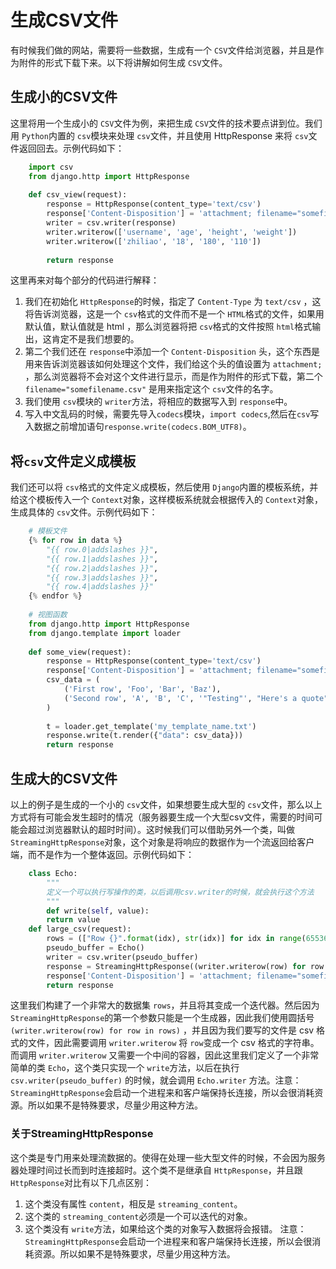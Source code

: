 # 生成CSV文件

有时候我们做的网站，需要将一些数据，生成有一个 `CSV`文件给浏览器，并且是作为附件的形式下载下来。以下将讲解如何生成 `CSV`文件。

## 生成小的CSV文件

这里将用一个生成小的 `CSV`文件为例，来把生成 `CSV`文件的技术要点讲到位。我们用 `Python`内置的 `csv`模块来处理 `csv`文件，并且使用 HttpResponse 来将 `csv`文件返回回去。示例代码如下：
```python
    import csv
    from django.http import HttpResponse
    
    def csv_view(request):
        response = HttpResponse(content_type='text/csv')
        response['Content-Disposition'] = 'attachment; filename="somefilename.csv"'
        writer = csv.writer(response)
        writer.writerow(['username', 'age', 'height', 'weight'])
        writer.writerow(['zhiliao', '18', '180', '110'])
        
        return response
```
这里再来对每个部分的代码进行解释：
1. 我们在初始化 `HttpResponse`的时候，指定了 `Content-Type` 为 `text/csv` ，这将告诉浏览器，这是一个 `csv`格式的文件而不是一个 `HTML`格式的文件，如果用默认值，默认值就是 html ，那么浏览器将把 `csv`格式的文件按照 `html`格式输出，这肯定不是我们想要的。
2. 第二个我们还在 `response`中添加一个 `Content-Disposition` 头，这个东西是用来告诉浏览器该如何处理这个文件，我们给这个头的值设置为 `attachment;` ，那么浏览器将不会对这个文件进行显示，而是作为附件的形式下载，第二个 `filename="somefilename.csv"` 是用来指定这个 `csv`文件的名字。
3. 我们使用 `csv`模块的 `writer`方法，将相应的数据写入到 `response`中。
4. 写入中文乱码的时候，需要先导入`codecs`模块，`import codecs`,然后在`csv`写入数据之前增加语句`response.write(codecs.BOM_UTF8)`。

## 将`csv`文件定义成模板

我们还可以将 `csv`格式的文件定义成模板，然后使用 `Django`内置的模板系统，并给这个模板传入一个 `Context`对象，这样模板系统就会根据传入的 `Context`对象，生成具体的 `csv`文件。示例代码如下：
```python
    # 模板文件
    {% for row in data %}
        "{{ row.0|addslashes }}", 
        "{{ row.1|addslashes }}", 
        "{{ row.2|addslashes }}", 
        "{{ row.3|addslashes }}", 
        "{{ row.4|addslashes }}"
    {% endfor %}
    
    # 视图函数
    from django.http import HttpResponse
    from django.template import loader
    
    def some_view(request):
        response = HttpResponse(content_type='text/csv')
        response['Content-Disposition'] = 'attachment; filename="somefilename.csv"'
        csv_data = (
            ('First row', 'Foo', 'Bar', 'Baz'),
            ('Second row', 'A', 'B', 'C', '"Testing"', "Here's a quote"),
        )
        
        t = loader.get_template('my_template_name.txt')
        response.write(t.render({"data": csv_data}))
        return response
```

## 生成大的CSV文件

以上的例子是生成的一个小的 `csv`文件，如果想要生成大型的 `csv`文件，那么以上方式将有可能会发生超时的情况（服务器要生成一个大型csv文件，需要的时间可能会超过浏览器默认的超时时间）。这时候我们可以借助另外一个类，叫做 `StreamingHttpResponse`对象，这个对象是将响应的数据作为一个流返回给客户端，而不是作为一个整体返回。示例代码如下：
```python
    class Echo:
        """
        定义一个可以执行写操作的类，以后调用csv.writer的时候，就会执行这个方法
        """
        def write(self, value):
        return value
    def large_csv(request):
        rows = (["Row {}".format(idx), str(idx)] for idx in range(655360))    
        pseudo_buffer = Echo()
        writer = csv.writer(pseudo_buffer)
        response = StreamingHttpResponse((writer.writerow(row) for row in rows),content_type="text/csv")
        response['Content-Disposition'] = 'attachment; filename="somefilename.csv"'
        return response
```
这里我们构建了一个非常大的数据集 `rows`，并且将其变成一个迭代器。然后因为 `StreamingHttpResponse`的第一个参数只能是一个生成器，因此我们使用圆括号 `(writer.writerow(row) for row in rows)` ，并且因为我们要写的文件是 csv 格式的文件，因此需要调用 `writer.writerow` 将 `row`变成一个 csv 格式的字符串。而调用 `writer.writerow` 又需要一个中间的容器，因此这里我们定义了一个非常简单的类 `Echo`，这个类只实现一个 `write`方法，以后在执行 `csv.writer(pseudo_buffer)` 的时候，就会调用 `Echo.writer` 方法。注意： `StreamingHttpResponse`会启动一个进程来和客户端保持长连接，所以会很消耗资源。所以如果不是特殊要求，尽量少用这种方法。

### 关于StreamingHttpResponse

这个类是专门用来处理流数据的。使得在处理一些大型文件的时候，不会因为服务器处理时间过长而到时连接超时。这个类不是继承自 `HttpResponse`，并且跟 `HttpResponse`对比有以下几点区别：
1. 这个类没有属性 `content`，相反是 `streaming_content`。
2. 这个类的 `streaming_content`必须是一个可以迭代的对象。
3. 这个类没有 `write`方法，如果给这个类的对象写入数据将会报错。
注意： `StreamingHttpResponse`会启动一个进程来和客户端保持长连接，所以会很消耗资源。所以如果不是特殊要求，尽量少用这种方法。
